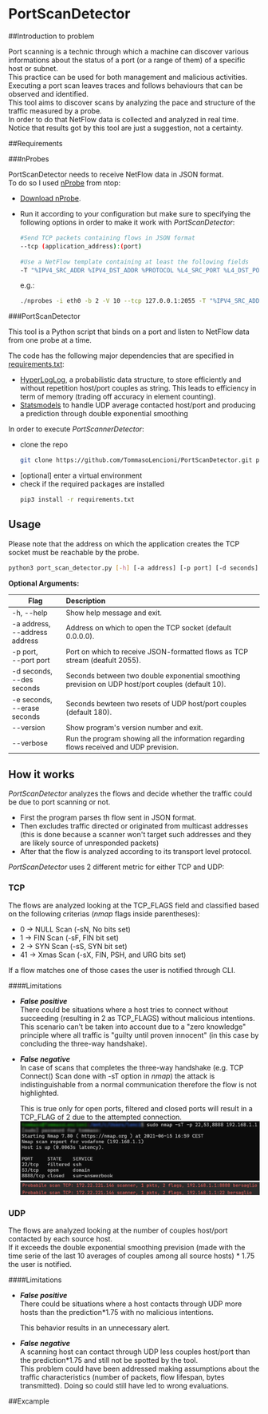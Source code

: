 # PortScanDetector
##Introduction to problem

Port scanning is a technic through which a machine can discover various informations about the status of a port (or a range of them) of a specific host or subnet.<br/>
This practice can be used for both management and malicious activities.<br/>
Executing a port scan leaves traces and follows behaviours that can be observed and identified.<br/>
This tool aims to discover scans by analyzing the pace and structure of the traffic measured by a probe.<br/>
In order to do that NetFlow data is collected and analyzed in real time.<br/>
Notice that results got by this tool are just a suggestion, not a certainty.

##Requirements

###nProbes

PortScanDetector needs to receive NetFlow data in JSON format.<br/>
To do so I used [nProbe](https://www.ntop.org/products/netflow/nprobe/) from ntop:
* [Download nProbe](https://packages.ntop.org).
* Run it according to your configuration but make sure to specifying the following options in order to make it work with *PortScanDetector*:
	 ```bash
	 #Send TCP packets containing flows in JSON format
	 --tcp (application_address):(port)
	 ```
	
	 ```bash
  	 #Use a NetFlow template containing at least the following fields
	 -T "%IPV4_SRC_ADDR %IPV4_DST_ADDR %PROTOCOL %L4_SRC_PORT %L4_DST_PORT %TCP_FLAGS %IN_PKTS"
	 ```
  	e.g.: 
  
  	```bash
    ./nprobes -i eth0 -b 2 -V 10 --tcp 127.0.0.1:2055 -T "%IPV4_SRC_ADDR %IPV4_DST_ADDR %PROTOCOL %L4_SRC_PORT %L4_DST_PORT %TCP_FLAGS %IN_PKTS"
   	```
	
###PortScanDetector

This tool is a Python script that binds on a port and listen to NetFlow data from one probe at a time.<br/>

The code has the following major dependencies that are specified in [requirements.txt](https://github.com/TommasoLencioni/PortScanDetector/blob/main/requirements.txt): 
* [HyperLogLog](https://github.com/svpcom/hyperloglog), a probabilistic data structure, to store efficiently and without repetition host/port couples as string.
  This leads to efficiency in term of memory (trading off accuracy in element counting).
* [Statsmodels](https://github.com/statsmodels/statsmodels) to handle UDP average contacted host/port and producing a prediction through double exponential smoothing

In order to execute *PortScannerDetector*:
* clone the repo
	```bash
	git clone https://github.com/TommasoLencioni/PortScanDetector.git port_scan_detector && cd port_scan_detector
	```
* [optional] enter a virtual environment
* check if the required packages are installed
	```bash
	pip3 install -r requirements.txt
	```
 
## Usage

Please note that the address on which the application creates the TCP socket must be reachable by the probe.
```bash
python3 port_scan_detector.py [-h] [-a address] [-p port] [-d seconds] [-e seconds] [--version] 
```

**Optional Arguments:**

| Flag | Description |
| --- | :--- |
| -h, --help | Show help message and exit. |
| -a address,<br/> --address address | Address on which to open the TCP socket (default 0.0.0.0). |
| -p port,<br/> --port port | Port on which to receive JSON-formatted flows as TCP stream (deafult 2055). |
| -d seconds,<br/> --des seconds | Seconds between two double exponential smoothing prevision on UDP host/port couples (default 10). |
| -e seconds,<br/> --erase seconds | Seconds bewteen two resets of UDP host/port couples (default 180). |
| --version | Show program's version number and exit.|
| --verbose<b/> | Run the program showing all the information regarding flows received and UDP prevision.|

## How it works

*PortScanDetector* analyzes the flows and decide whether the traffic could be due to port scanning or not.

* First the program parses th flow sent in JSON format.
* Then excludes traffic directed or originated from multicast addresses (this is done because a scanner won't target such addresses and they are likely source of unresponded packets)
* After that the flow is analyzed according to its transport level  protocol. 

*PortScanDetector* uses 2 different metric for either TCP and UDP:

### TCP
The flows are analyzed looking at the TCP_FLAGS field and classified based on the following criterias (*nmap* flags inside parentheses):
* 0 -> NULL Scan (-sN, No bits set)
* 1 -> FIN Scan (-sF, FIN bit set)
* 2 -> SYN Scan (-sS, SYN bit set)
* 41 -> Xmas Scan (-sX, FIN, PSH, and URG bits set)
	
If a flow matches one of those cases the user is notified through CLI.

####Limitations
* ***False positive***<br/>
	There could be situations where a host tries to connect without succeeding (resulting in 2 as TCP_FLAGS) without malicious intentions.  
  	This scenario can't be taken into account due to a "zero knowledge" principle where all traffic is "guilty until proven innocent" (in this case by concluding the three-way handshake).
  

* ***False negative***<br/>
	In case of scans that completes the three-way handshake (e.g. TCP Connect() Scan done with -sT option in *nmap*) the attack is indistinguishable
  	from a normal communication therefore the flow is not highlighted.
  
	This is true only for open ports, filtered and closed ports will result in a TCP_FLAG of 2 due to the attempted connection.
  	![sT scan](/images/sT_scan.png)
  	![no open](/images/no_open.png)
  
### UDP
The flows are analyzed looking at the number of couples host/port contacted by each source host.<br/>
If it exceeds the double exponential smoothing prevision (made with the time serie of the last 10 averages of couples among all source hosts) * 1.75 the user is notified.

####Limitations
* ***False positive***<br/>
	There could be situations where a host contacts through UDP more hosts than the prediction*1.75 with no malicious intentions. 
  	
	This behavior results in an unnecessary alert.
  

* ***False negative***<br/>
	A scanning host can contact through UDP less couples host/port than the prediction*1.75 and still not be spotted by the tool.<br/>
  	This problem could have been addressed making assumptions about the traffic characteristics (number of packets, flow lifespan, bytes transmitted).
  	Doing so could still have led to wrong evaluations.
  
##Excample
